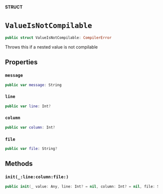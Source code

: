 **STRUCT**

# `ValueIsNotCompilable`

```swift
public struct ValueIsNotCompilable: CompilerError
```

Throws this if a nested value is not compilable

## Properties
### `message`

```swift
public var message: String
```

### `line`

```swift
public var line: Int?
```

### `column`

```swift
public var column: Int?
```

### `file`

```swift
public var file: String?
```

## Methods
### `init(_:line:column:file:)`

```swift
public init(_ value: Any, line: Int? = nil, column: Int? = nil, file: String? = nil)
```
